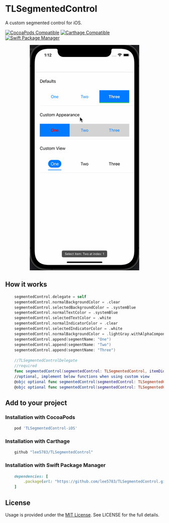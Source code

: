 # TLSegmentedControl
A custom segmented control for iOS.</br>

[![CocoaPods Compatible](https://img.shields.io/cocoapods/v/TLSegmentedControl-iOS.svg?style=flat-square)](https://img.shields.io/cocoapods/v/TLSegmentedControl-iOS.svg)
[![Carthage Compatible](https://img.shields.io/badge/Carthage-compatible-4BC51D.svg?style=flat-square)](https://github.com/Carthage/Carthage)
[![Swift Package Manager](https://img.shields.io/badge/Swift_Package_Manager-compatible-orange?style=flat-square)](https://img.shields.io/badge/Swift_Package_Manager-compatible-orange?style=flat-square)

<p align="center">
 <img src="https://github.com/lee5783/TLSegmentedControl/raw/master/demo.gif" alt="TLSegmentedControl"/>
</p>

## How it works

```swift
    segmentedControl.delegate = self
    segmentedControl.normalBackgroundColor = .clear
    segmentedControl.selectedBackgroundColor = .systemBlue
    segmentedControl.normalTextColor = .systemBlue
    segmentedControl.selectedTextColor = .white
    segmentedControl.normalIndicatorColor = .clear
    segmentedControl.selectedIndicatorColor = .white
    segmentedControl.normalBackgroundColor = .lightGray.withAlphaComponent(0.5)
    segmentedControl.append(segmentName: "One")
    segmentedControl.append(segmentName: "Two")
    segmentedControl.append(segmentName: "Three")

    //TLSegmentedControlDelegate
    //required
    func segmentedControl(segmentedControl: TLSegmentedControl, itemDidSelect name: String, atIndex index: Int)
    //optional, implement below functions when using custom view
    @objc optional func segmentedControl(segmentedControl: TLSegmentedControl, viewForItem name: String) -> UIView?
    @objc optional func segmentedControl(segmentedControl: TLSegmentedControl, updateView view: UIView, withSelectedState isSelected: Bool)
```

## Add to your project

### Installation with CocoaPods
```ruby
    pod 'TLSegmentedControl-iOS'
```

### Installation with Carthage
```ruby
    github "lee5783/TLSegmentedControl"
```

### Installation with Swift Package Manager
```ruby
    dependencies: [
        .package(url: "https://github.com/lee5783/TLSegmentedControl.git", .upToNextMajor(from: "1.1.0"))
    ]
```
## License
Usage is provided under the [MIT License](http://opensource.org/licenses/mit-license.php). See LICENSE for the full details.

